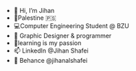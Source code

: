 - 👋 Hi, I’m Jihan
- 📍Palestine 🇵🇸
- 💻Computer Engineering Student @ BZU
- 🌱 Graphic Designer & programmer
- 🤩learning is my passion
- 📫 LinkedIn @Jihan Shafei
- 🎇 Behance @jihanalshafei


<!---
JIHAN-SH/JIHAN-SH is a ✨ special ✨ repository because its `README.md` (this file) appears on your GitHub profile.
You can click the Preview link to take a look at your changes.
--->
